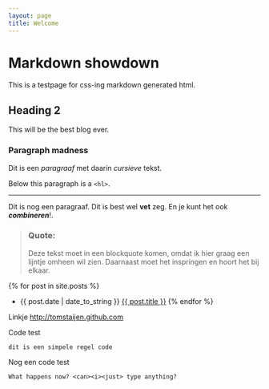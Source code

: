 ```yaml
---
layout: page
title: Welcome
---
```


# Markdown showdown
This is a testpage for css-ing markdown generated html.
## Heading 2
This will be the best blog ever.

### Paragraph madness
Dit is een *paragraaf* met daarin *cursieve* tekst.

Below this paragraph is a `<hl>`.

---

Dit is nog een paragraaf. Dit is best wel **vet** zeg. En je kunt het ook ***combineren***!.

> ### Quote:
> Deze tekst moet in een blockquote komen, omdat ik hier graag een lijntje omheen wil zien.
> Daarnaast moet het inspringen en hoort het bij elkaar. 

{% for post in site.posts %}
+ {{ post.date | date_to_string }} [{{ post.title }}]({{site.url}}{{post.url}})
{% endfor %}

Linkje <http://tomstaijen.github.com>

Code test

`dit is een simpele regel code`

Nog een code test

    What happens now? <can><i><just> type anything?
